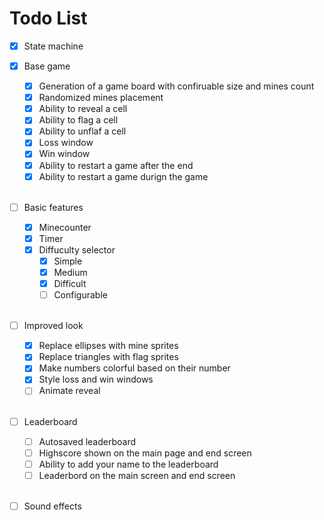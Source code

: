 # Todo List

- [x] State machine 

- [x] Base game
    - [x] Generation of a game board with confiruable size and mines count
    - [x] Randomized mines placement
    - [x] Ability to reveal a cell
    - [x] Ability to flag a cell
    - [x] Ability to unflaf a cell
    - [x] Loss window
    - [x] Win window
    - [x] Ability to restart a game after the end 
    - [x] Ability to restart a game durign the game
<br/><br/>
- [ ] Basic features
    - [x] Minecounter
    - [x] Timer
    - [x] Diffuculty selector
        - [x] Simple
        - [x] Medium
        - [x] Difficult
        - [ ] Configurable
<br/><br/>
- [ ] Improved look
    - [x] Replace ellipses with mine sprites
    - [x] Replace triangles with flag sprites
    - [x] Make numbers colorful based on their number
    - [x] Style loss and win windows
    - [ ] Animate reveal
<br/><br/>
- [ ] Leaderboard
    - [ ] Autosaved leaderboard
    - [ ] Highscore shown on the main page and end screen
    - [ ] Ability to add your name to the leaderboard 
    - [ ] Leaderbord on the main screen and end screen
<br/><br/>
- [ ] Sound effects
